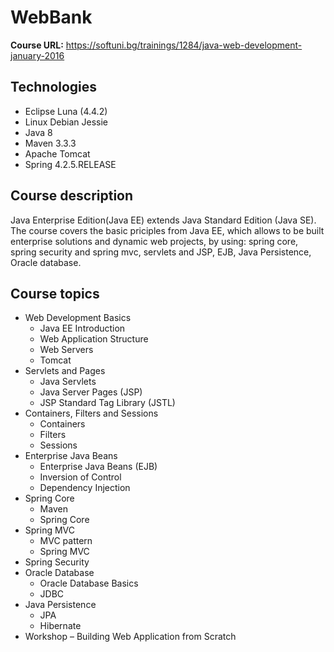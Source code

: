 # WebBank

**Course URL:** https://softuni.bg/trainings/1284/java-web-development-january-2016<br />

## Technologies
* Eclipse Luna (4.4.2)
* Linux Debian Jessie
* Java 8
* Maven 3.3.3
* Apache Tomcat
* Spring 4.2.5.RELEASE

## Course description
Java Enterprise Edition(Java EE) extends Java Standard Edition (Java SE). The course covers the basic priciples from Java EE, which allows to be built enterprise solutions and dynamic web projects, by using: spring core, spring security and spring mvc, servlets and JSP, EJB, Java Persistence, Oracle database. 

## Course topics
* Web Development Basics
  * Java EE Introduction
  * Web Application Structure
  * Web Servers
  * Tomcat
* Servlets and Pages
  * Java Servlets
  * Java Server Pages (JSP)
  * JSP Standard Tag Library (JSTL)
* Containers, Filters and Sessions
  * Containers
  * Filters
  * Sessions
* Enterprise Java Beans
  * Enterprise Java Beans (EJB)
  * Inversion of Control
  * Dependency Injection
* Spring Core
  * Maven
  * Spring Core
* Spring MVC
  * MVC pattern
  * Spring MVC
* Spring Security
* Oracle Database
  * Oracle Database Basics
  * JDBC
* Java Persistence
  * JPA
  * Hibernate
* Workshop – Building Web Application from Scratch 
